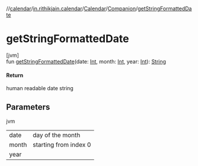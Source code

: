 //[calendar](../../../../index.md)/[in.rithikjain.calendar](../../index.md)/[Calendar](../index.md)/[Companion](index.md)/[getStringFormattedDate](get-string-formatted-date.md)

# getStringFormattedDate

[jvm]\
fun [getStringFormattedDate](get-string-formatted-date.md)(date: [Int](https://kotlinlang.org/api/latest/jvm/stdlib/kotlin/-int/index.html), month: [Int](https://kotlinlang.org/api/latest/jvm/stdlib/kotlin/-int/index.html), year: [Int](https://kotlinlang.org/api/latest/jvm/stdlib/kotlin/-int/index.html)): [String](https://kotlinlang.org/api/latest/jvm/stdlib/kotlin/-string/index.html)

#### Return

human readable date string

## Parameters

jvm

| | |
|---|---|
| date | day of the month |
| month | starting from index 0 |
| year |  |

